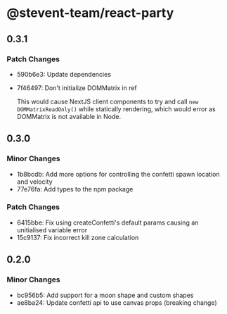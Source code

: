 # @stevent-team/react-party

## 0.3.1

### Patch Changes

- 590b6e3: Update dependencies
- 7f46497: Don't initialize DOMMatrix in ref

  This would cause NextJS client components to try and call `new DOMMatrixReadOnly()` while statically rendering, which would error as DOMMatrix is not available in Node.

## 0.3.0

### Minor Changes

- 1b8bcdb: Add more options for controlling the confetti spawn location and velocity
- 77e76fa: Add types to the npm package

### Patch Changes

- 6415bbe: Fix using createConfetti's default params causing an unitialised variable error
- 15c9137: Fix incorrect kill zone calculation

## 0.2.0

### Minor Changes

- bc956b5: Add support for a moon shape and custom shapes
- ae8ba24: Update confetti api to use canvas props (breaking change)
